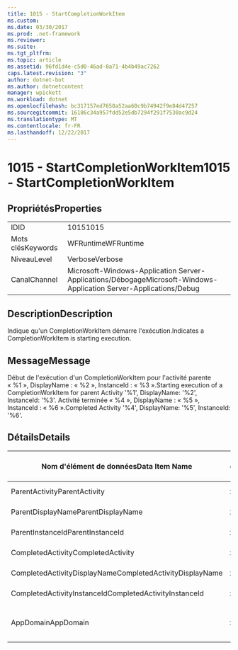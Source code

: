 ```yaml
---
title: 1015 - StartCompletionWorkItem
ms.custom: 
ms.date: 03/30/2017
ms.prod: .net-framework
ms.reviewer: 
ms.suite: 
ms.tgt_pltfrm: 
ms.topic: article
ms.assetid: 96fd1d4e-c5d0-46ad-8a71-4b4b49ac7262
caps.latest.revision: "3"
author: dotnet-bot
ms.author: dotnetcontent
manager: wpickett
ms.workload: dotnet
ms.openlocfilehash: bc317157ed7658a52aa60c9b74942f9e84d47257
ms.sourcegitcommit: 16186c34a957fdd52e5db7294f291f7530ac9d24
ms.translationtype: MT
ms.contentlocale: fr-FR
ms.lasthandoff: 12/22/2017
---
```

# <a name="1015---startcompletionworkitem"></a><span data-ttu-id="9c722-102">1015 - StartCompletionWorkItem</span><span class="sxs-lookup"><span data-stu-id="9c722-102">1015 - StartCompletionWorkItem</span></span>
## <a name="properties"></a><span data-ttu-id="9c722-103">Propriétés</span><span class="sxs-lookup"><span data-stu-id="9c722-103">Properties</span></span>  
  
|||  
|-|-|  
|<span data-ttu-id="9c722-104">ID</span><span class="sxs-lookup"><span data-stu-id="9c722-104">ID</span></span>|<span data-ttu-id="9c722-105">1015</span><span class="sxs-lookup"><span data-stu-id="9c722-105">1015</span></span>|  
|<span data-ttu-id="9c722-106">Mots clés</span><span class="sxs-lookup"><span data-stu-id="9c722-106">Keywords</span></span>|<span data-ttu-id="9c722-107">WFRuntime</span><span class="sxs-lookup"><span data-stu-id="9c722-107">WFRuntime</span></span>|  
|<span data-ttu-id="9c722-108">Niveau</span><span class="sxs-lookup"><span data-stu-id="9c722-108">Level</span></span>|<span data-ttu-id="9c722-109">Verbose</span><span class="sxs-lookup"><span data-stu-id="9c722-109">Verbose</span></span>|  
|<span data-ttu-id="9c722-110">Canal</span><span class="sxs-lookup"><span data-stu-id="9c722-110">Channel</span></span>|<span data-ttu-id="9c722-111">Microsoft-Windows-Application Server-Applications/Débogage</span><span class="sxs-lookup"><span data-stu-id="9c722-111">Microsoft-Windows-Application Server-Applications/Debug</span></span>|  
  
## <a name="description"></a><span data-ttu-id="9c722-112">Description</span><span class="sxs-lookup"><span data-stu-id="9c722-112">Description</span></span>  
 <span data-ttu-id="9c722-113">Indique qu'un CompletionWorkItem démarre l'exécution.</span><span class="sxs-lookup"><span data-stu-id="9c722-113">Indicates a CompletionWorkItem is starting execution.</span></span>  
  
## <a name="message"></a><span data-ttu-id="9c722-114">Message</span><span class="sxs-lookup"><span data-stu-id="9c722-114">Message</span></span>  
 <span data-ttu-id="9c722-115">Début de l'exécution d'un CompletionWorkItem pour l'activité parente « %1 », DisplayName : « %2 », InstanceId : « %3 ».</span><span class="sxs-lookup"><span data-stu-id="9c722-115">Starting execution of a CompletionWorkItem for parent Activity '%1', DisplayName: '%2', InstanceId: '%3'.</span></span> <span data-ttu-id="9c722-116">Activité terminée « %4 », DisplayName : « %5 », InstanceId : « %6 ».</span><span class="sxs-lookup"><span data-stu-id="9c722-116">Completed Activity '%4', DisplayName: '%5', InstanceId: '%6'.</span></span>  
  
## <a name="details"></a><span data-ttu-id="9c722-117">Détails</span><span class="sxs-lookup"><span data-stu-id="9c722-117">Details</span></span>  
  
|<span data-ttu-id="9c722-118">Nom d'élément de données</span><span class="sxs-lookup"><span data-stu-id="9c722-118">Data Item Name</span></span>|<span data-ttu-id="9c722-119">Type d'élément de données</span><span class="sxs-lookup"><span data-stu-id="9c722-119">Data Item Type</span></span>|<span data-ttu-id="9c722-120">Description</span><span class="sxs-lookup"><span data-stu-id="9c722-120">Description</span></span>|  
|--------------------|--------------------|-----------------|  
|<span data-ttu-id="9c722-121">ParentActivity</span><span class="sxs-lookup"><span data-stu-id="9c722-121">ParentActivity</span></span>|<span data-ttu-id="9c722-122">xs:string</span><span class="sxs-lookup"><span data-stu-id="9c722-122">xs:string</span></span>|<span data-ttu-id="9c722-123">Nom de type de l'activité parente.</span><span class="sxs-lookup"><span data-stu-id="9c722-123">The type name of the parent activity.</span></span>|  
|<span data-ttu-id="9c722-124">ParentDisplayName</span><span class="sxs-lookup"><span data-stu-id="9c722-124">ParentDisplayName</span></span>|<span data-ttu-id="9c722-125">xs:string</span><span class="sxs-lookup"><span data-stu-id="9c722-125">xs:string</span></span>|<span data-ttu-id="9c722-126">Nom complet de l'activité parente.</span><span class="sxs-lookup"><span data-stu-id="9c722-126">The display name of the parent activity.</span></span>|  
|<span data-ttu-id="9c722-127">ParentInstanceId</span><span class="sxs-lookup"><span data-stu-id="9c722-127">ParentInstanceId</span></span>|<span data-ttu-id="9c722-128">xs:string</span><span class="sxs-lookup"><span data-stu-id="9c722-128">xs:string</span></span>|<span data-ttu-id="9c722-129">ID d'instance de l'activité parente.</span><span class="sxs-lookup"><span data-stu-id="9c722-129">The instance id of the parent activity.</span></span>|  
|<span data-ttu-id="9c722-130">CompletedActivity</span><span class="sxs-lookup"><span data-stu-id="9c722-130">CompletedActivity</span></span>|<span data-ttu-id="9c722-131">xs:string</span><span class="sxs-lookup"><span data-stu-id="9c722-131">xs:string</span></span>|<span data-ttu-id="9c722-132">Nom de type de l'activité achevée.</span><span class="sxs-lookup"><span data-stu-id="9c722-132">The type name of the completed activity.</span></span>|  
|<span data-ttu-id="9c722-133">CompletedActivityDisplayName</span><span class="sxs-lookup"><span data-stu-id="9c722-133">CompletedActivityDisplayName</span></span>|<span data-ttu-id="9c722-134">xs:string</span><span class="sxs-lookup"><span data-stu-id="9c722-134">xs:string</span></span>|<span data-ttu-id="9c722-135">Nom complet de l'activité achevée.</span><span class="sxs-lookup"><span data-stu-id="9c722-135">The display name of the completed activity.</span></span>|  
|<span data-ttu-id="9c722-136">CompletedActivityInstanceId</span><span class="sxs-lookup"><span data-stu-id="9c722-136">CompletedActivityInstanceId</span></span>|<span data-ttu-id="9c722-137">xs:string</span><span class="sxs-lookup"><span data-stu-id="9c722-137">xs:string</span></span>|<span data-ttu-id="9c722-138">ID d'instance de l'activité achevée.</span><span class="sxs-lookup"><span data-stu-id="9c722-138">The instance id of the completed activity.</span></span>|  
|<span data-ttu-id="9c722-139">AppDomain</span><span class="sxs-lookup"><span data-stu-id="9c722-139">AppDomain</span></span>|<span data-ttu-id="9c722-140">xs:string</span><span class="sxs-lookup"><span data-stu-id="9c722-140">xs:string</span></span>|<span data-ttu-id="9c722-141">Chaîne retournée par AppDomain.CurrentDomain.FriendlyName.</span><span class="sxs-lookup"><span data-stu-id="9c722-141">The string returned by AppDomain.CurrentDomain.FriendlyName.</span></span>|
